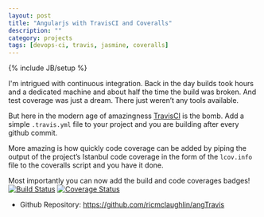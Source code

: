 ```yaml
---
layout: post
title: "Angularjs with TravisCI and Coveralls"
description: ""
category: projects
tags: [devops-ci, travis, jasmine, coveralls]
---
```

{% include JB/setup %}

I'm intrigued with continuous integration. Back in the day builds took hours and a dedicated machine and about half the time the build was broken. And test coverage was just a dream. There just weren’t any tools available.

But here in the modern age of amazingness [TravisCI](https://travis-ci.org/profile/ricmclaughlin) is the bomb. Add a simple <code>.travis.yml</code> file to your project and you are building after every github commit. 

More amazing is how quickly code coverage can be added by piping the output of the project’s Istanbul code coverage in the form of the <code>lcov.info</code> file to the coveralls script and you have it done. 

Most importantly you can now add the build and code coverages badges!
[![Build Status](https://travis-ci.org/ricmclaughlin/angTravis.svg?branch=master)](https://travis-ci.org/ricmclaughlin/angTravis)
[![Coverage Status](https://coveralls.io/repos/github/ricmclaughlin/angTravis/badge.svg?branch=master)](https://coveralls.io/github/ricmclaughlin/angTravis?branch=master) 

<ul>
  <li>Github Repository: <a href="https://github.com/ricmclaughlin/angTravis">https://github.com/ricmclaughlin/angTravis</a></li>
</ul>